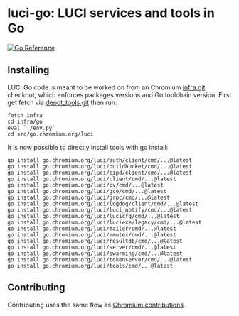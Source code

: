 # luci-go: LUCI services and tools in Go

[![Go
Reference](https://pkg.go.dev/badge/go.chromium.org/luci.svg)](https://pkg.go.dev/go.chromium.org/luci)


## Installing

LUCI Go code is meant to be worked on from an Chromium
[infra.git](https://chromium.googlesource.com/infra/infra.git) checkout, which
enforces packages versions and Go toolchain version. First get fetch via
[depot_tools.git](https://chromium.googlesource.com/chromium/tools/depot_tools.git)
then run:

    fetch infra
    cd infra/go
    eval `./env.py`
    cd src/go.chromium.org/luci

It is now possible to directly install tools with go install:

    go install go.chromium.org/luci/auth/client/cmd/...@latest
    go install go.chromium.org/luci/buildbucket/cmd/...@latest
    go install go.chromium.org/luci/cipd/client/cmd/...@latest
    go install go.chromium.org/luci/client/cmd/...@latest
    go install go.chromium.org/luci/cv/cmd/...@latest
    go install go.chromium.org/luci/gce/cmd/...@latest
    go install go.chromium.org/luci/grpc/cmd/...@latest
    go install go.chromium.org/luci/logdog/client/cmd/...@latest
    go install go.chromium.org/luci/luci_notify/cmd/...@latest
    go install go.chromium.org/luci/lucicfg/cmd/...@latest
    go install go.chromium.org/luci/luciexe/legacy/cmd/...@latest
    go install go.chromium.org/luci/mailer/cmd/...@latest
    go install go.chromium.org/luci/mmutex/cmd/...@latest
    go install go.chromium.org/luci/resultdb/cmd/...@latest
    go install go.chromium.org/luci/server/cmd/...@latest
    go install go.chromium.org/luci/swarming/cmd/...@latest
    go install go.chromium.org/luci/tokenserver/cmd/...@latest
    go install go.chromium.org/luci/tools/cmd/...@latest


## Contributing

Contributing uses the same flow as [Chromium
contributions](https://www.chromium.org/developers/contributing-code).
